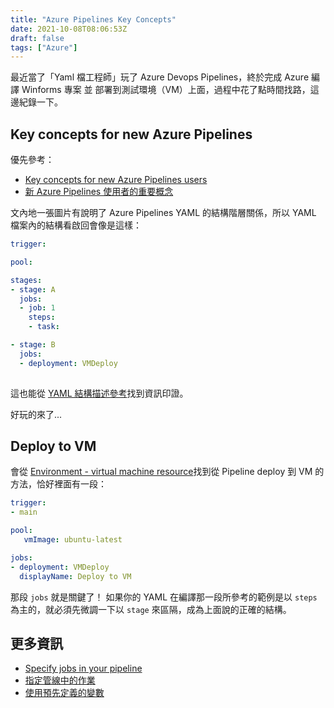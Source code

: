 ```yaml
---
title: "Azure Pipelines Key Concepts"
date: 2021-10-08T08:06:53Z
draft: false
tags: ["Azure"]
---
```


最近當了「Yaml 檔工程師」玩了 Azure Devops Pipelines，終於完成 Azure 編譯 Winforms 專案 並 部署到測試環境（VM）上面，過程中花了點時間找路，這邊紀錄一下。

## Key concepts for new Azure Pipelines

優先參考：

- [Key concepts for new Azure Pipelines users](https://docs.microsoft.com/en-us/azure/devops/pipelines/get-started/key-pipelines-concepts?view=azure-devops)
- [新 Azure Pipelines 使用者的重要概念](https://docs.microsoft.com/zh-tw/azure/devops/pipelines/get-started/key-pipelines-concepts?view=azure-devops)

文內地一張圖片有說明了 Azure Pipelines YAML 的結構階層關係，所以 YAML 檔案內的結構看啟回會像是這樣：

```YAML
trigger:

pool:

stages:
- stage: A
  jobs:
  - job: 1
    steps:
    - task: 

- stage: B
  jobs:
  - deployment: VMDeploy
  
```

這也能從 [YAML 結構描述參考](https://docs.microsoft.com/zh-tw/azure/devops/pipelines/yaml-schema?tabs=schema%2Cparameter-schema&view=azure-devops#deployment-job)找到資訊印證。

好玩的來了...

## Deploy to VM

會從 [Environment - virtual machine resource](https://docs.microsoft.com/en-us/azure/devops/pipelines/process/environments-virtual-machines?view=azure-devops)找到從 Pipeline deploy 到 VM 的方法，恰好裡面有一段：

```YAML
trigger: 
- main

pool: 
   vmImage: ubuntu-latest

jobs:
- deployment: VMDeploy
  displayName: Deploy to VM
```

那段 `jobs` 就是關鍵了！
如果你的 YAML 在編譯那一段所參考的範例是以 `steps` 為主的，就必須先微調一下以 `stage` 來區隔，成為上面說的正確的結構。

## 更多資訊

- [Specify jobs in your pipeline](https://docs.microsoft.com/en-us/azure/devops/pipelines/process/phases?view=azure-devops&tabs=yaml)
- [指定管線中的作業](https://docs.microsoft.com/zh-tw/azure/devops/pipelines/process/phases?view=azure-devops&tabs=yaml)
- [使用預先定義的變數](https://docs.microsoft.com/zh-tw/azure/devops/pipelines/build/variables?view=azure-devops&tabs=yaml)
